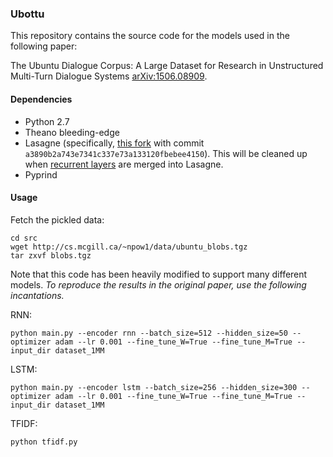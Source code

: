 ### Ubottu
This repository contains the source code for the models used in the following paper:

The Ubuntu Dialogue Corpus: A Large Dataset for Research in Unstructured Multi-Turn Dialogue Systems [arXiv:1506.08909](http://arxiv.org/abs/1506.08909). 

#### Dependencies
* Python 2.7
* Theano bleeding-edge
* Lasagne (specifically, [this fork](https://github.com/npow/nntools) with commit `a3890b2a743e7341c337e73a133120fbebee4150`). This will be cleaned up when [recurrent layers](https://github.com/Lasagne/Lasagne/issues/17) are merged into Lasagne.
* Pyprind

#### Usage
Fetch the pickled data:
```
cd src
wget http://cs.mcgill.ca/~npow1/data/ubuntu_blobs.tgz
tar zxvf blobs.tgz
```

Note that this code has been heavily modified to support many different models. *To reproduce the results in the original paper, use the following incantations.*

RNN:
```
python main.py --encoder rnn --batch_size=512 --hidden_size=50 --optimizer adam --lr 0.001 --fine_tune_W=True --fine_tune_M=True --input_dir dataset_1MM
```

LSTM:
```
python main.py --encoder lstm --batch_size=256 --hidden_size=300 --optimizer adam --lr 0.001 --fine_tune_W=True --fine_tune_M=True --input_dir dataset_1MM
```

TFIDF:
```
python tfidf.py
```
